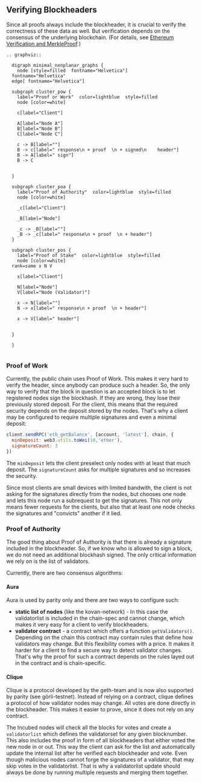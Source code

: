 ## Verifying Blockheaders

Since all proofs always include the blockheader, it is crucial to verify the correctness of these data as well. But verification depends on the consensus of the underlying blockchain. (For details, see [Ethereum Verification and MerkleProof](./Ethereum-Verification-and-MerkleProof).)

```eval_rst
.. graphviz::

  digraph minimal_nonplanar_graphs {
    node [style=filled  fontname="Helvetica"]
  fontname="Helvetica"
  edge[ fontname="Helvetica"]

  subgraph cluster_pow {
    label="Proof or Work"  color=lightblue  style=filled
    node [color=white]

    c[label="Client"]

    A[label="Node A"]
    B[label="Node B"]
    C[label="Node C"]

    c -> B[label=""]
    B -> c[label=" response\n + proof  \n + signed\n    header"]
    B -> A[label=" sign"]
    B -> C

  
  }

  subgraph cluster_poa {
    label="Proof of Authority"  color=lightblue  style=filled
    node [color=white]

    _c[label="Client"]

    _B[label="Node"]

    _c -> _B[label=""]
    _B -> _c[label=" response\n + proof  \n + header"]
  }

  subgraph cluster_pos {
    label="Proof of Stake"  color=lightblue  style=filled
    node [color=white]
  rank=same x N V
      
    x[label="Client"]

    N[label="Node"]
    V[label="Node (Validator)"]

    x -> N[label=""]
    N -> x[label=" response\n + proof  \n + header"]

    x -> V[label=" header"]

  
  }

  }


```

### Proof of Work

Currently, the public chain uses Proof of Work. This makes it very hard to verify the header, since anybody can produce such a header. So, the only way to verify that the block in question is an accepted block is to let registered nodes sign the blockhash. If they are wrong, they lose their previously stored deposit. For the client, this means that the required security depends on the deposit stored by the nodes.
That's why a client may be configured to require multiple signatures and even a minimal deposit:

```js
client.sendRPC('eth_getBalance', [account, 'latest'], chain, {
  minDeposit: web3.utils.toWei(10,'ether'),
  signatureCount: 3
})
```

The `minDeposit` lets the client preselect only nodes with at least that much deposit.
The `signatureCount` asks for multiple signatures and so increases the security.

Since most clients are small devices with limited bandwith, the client is not asking for the signatures directly from the nodes, but chooses one node and lets this node run a subrequest to get the signatures. This not only means fewer requests for the clients, but also that at least one node checks the signatures and "convicts" another if it lied.

### Proof of Authority

The good thing about Proof of Authority is that there is already a signature included in the blockheader. So, if we know who is allowed to sign a block, we do not need an additional blockhash signed. The only critical information we rely on is the list of validators.

Currently, there are two consensus algorithms:

#### Aura

Aura is used by parity only and there are two ways to configure such:

- **static list of nodes** (like the kovan-network) - In this case the validatorlist is included in the chain-spec and cannot change, which makes it very easy for a client to verify blockheaders.
- **validator contract** - a contract which offers a function `getValidators()`. Depending on the chain this contract may contain rules that define how validators may change. But this flexibility comes with a price. It makes it harder for a client to find a secure way to detect validator changes. That's why the proof for such a contract depends on the rules layed out in the contract and is chain-specific. 

#### Clique

Clique is a protocol developed by the geth-team and is now also supported by parity (see görli-testnet).
Instead of relying on a contract, clique defines a protocol of how validator nodes may change. All votes are done directly in the blockheader. This makes it easier to prove, since it does not rely on any contract. 

The Incubed nodes will check all the blocks for votes and create a `validatorlist` which defines the validatorset for any given blocknumber. This also includes the proof in form of all blockheaders that either voted the new node in or out. This way the client can ask for the list and automatically update the internal list after he verified each blockheader and vote. Even though malicious nodes cannot forge the signatures of a validator, that may skip votes in the validatorlist. That is why a validatorlist update should always be done by running multiple requests and merging them together.


